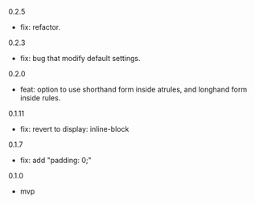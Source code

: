 0.2.5
- fix: refactor.

0.2.3
- fix: bug that modify default settings.

0.2.0
- feat: option to use shorthand form inside atrules, and longhand form inside rules.

0.1.11
- fix: revert to display: inline-block

0.1.7
- fix: add "padding: 0;"

0.1.0
- mvp
